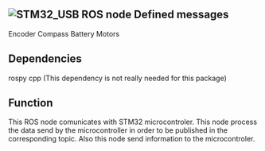 ![STM32_USB ROS node](https://github.com/Robots-de-Rescate/Kauil_ROS/blob/master/img/STM32_USB.jpg)
Defined messages
-------
Encoder
Compass
Battery
Motors

Dependencies
-------
rospy
cpp (This dependency is not really needed for this package)

Function
------
This ROS node comunicates with STM32 microcontroler. This node process the data send by the microcontroller in order to be published in the corresponding topic. Also this node send information to the microcontroler.





